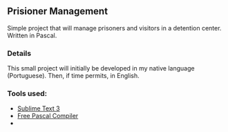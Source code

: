 ## Prisioner Management
 Simple project that will manage prisoners and visitors in a detention center. Written in Pascal.


### Details
This small project will initially be developed in my native language (Portuguese). Then, if time permits, in English.

### Tools used:
- [Sublime Text 3](https://www.sublimetext.com/3)
- [Free Pascal Compiler](https://www.freepascal.org/download.var)
- 